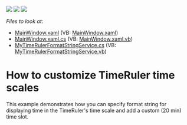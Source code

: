 <!-- default badges list -->
![](https://img.shields.io/endpoint?url=https://codecentral.devexpress.com/api/v1/VersionRange/128657117/22.2.2%2B)
[![](https://img.shields.io/badge/Open_in_DevExpress_Support_Center-FF7200?style=flat-square&logo=DevExpress&logoColor=white)](https://supportcenter.devexpress.com/ticket/details/E5068)
[![](https://img.shields.io/badge/📖_How_to_use_DevExpress_Examples-e9f6fc?style=flat-square)](https://docs.devexpress.com/GeneralInformation/403183)
<!-- default badges end -->
<!-- default file list -->
*Files to look at*:

* [MainWindow.xaml](./CS/CustomTimeRulerSample/MainWindow.xaml) (VB: [MainWindow.xaml](./VB/CustomTimeRulerSample/MainWindow.xaml))
* [MainWindow.xaml.cs](./CS/CustomTimeRulerSample/MainWindow.xaml.cs) (VB: [MainWindow.xaml.vb](./VB/CustomTimeRulerSample/MainWindow.xaml.vb))
* [MyTimeRulerFormatStringService.cs](./CS/CustomTimeRulerSample/MyTimeRulerFormatStringService.cs) (VB: [MyTimeRulerFormatStringService.vb](./VB/CustomTimeRulerSample/MyTimeRulerFormatStringService.vb))
<!-- default file list end -->
# How to customize TimeRuler time scales


<p>This example demonstrates how you can specify format string for displaying time in the TimeRuler's time scale and add a custom (20 min) time slot.</p>

<br/>



